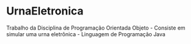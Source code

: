 # UrnaEletronica
Trabalho da Disciplina de Programação Orientada Objeto - Consiste em simular uma urna eletrônica - Linguagem de Programação Java 
